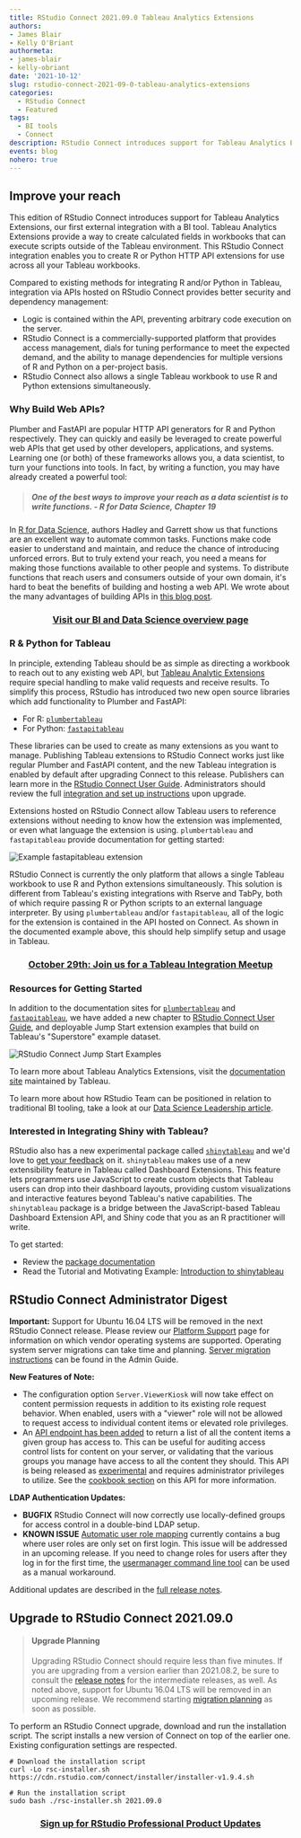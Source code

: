 ```yaml
---
title: RStudio Connect 2021.09.0 Tableau Analytics Extensions
authors: 
- James Blair 
- Kelly O'Briant
authormeta: 
- james-blair
- kelly-obriant
date: '2021-10-12'
slug: rstudio-connect-2021-09-0-tableau-analytics-extensions
categories:
  - RStudio Connect
  - Featured
tags:
  - BI tools
  - Connect
description: RStudio Connect introduces support for Tableau Analytics Extensions, an integration that enables you to create R or Python HTTP API extensions for use in Tableau workbooks.
events: blog
nohero: true
---
```


## Improve your reach

This edition of RStudio Connect introduces support for Tableau Analytics Extensions, our first external integration with a BI tool. Tableau Analytics Extensions provide a way to create calculated fields in workbooks that can execute scripts outside of the Tableau environment. This RStudio Connect integration enables you to create R or Python HTTP API extensions for use across all your Tableau workbooks.

Compared to existing methods for integrating R and/or Python in Tableau, integration via APIs hosted on RStudio Connect provides better security and dependency management:

-   Logic is contained within the API, preventing arbitrary code execution on the server.
-   RStudio Connect is a commercially-supported platform that provides access management, dials for tuning performance to meet the expected demand, and the ability to manage dependencies for multiple versions of R and Python on a per-project basis.
-   RStudio Connect also allows a single Tableau workbook to use R and Python extensions simultaneously.

### Why Build Web APIs?

Plumber and FastAPI are popular HTTP API generators for R and Python respectively. They can quickly and easily be leveraged to create powerful web APIs that get used by other developers, applications, and systems. Learning one (or both) of these frameworks allows you, a data scientist, to turn your functions into tools. In fact, by writing a function, you may have already created a powerful tool:

> ##### One of the best ways to improve your reach as a data scientist is to write functions. - *R for Data Science, Chapter 19*

In [R for Data Science](https://r4ds.had.co.nz/functions.html), authors Hadley and Garrett show us that functions are an excellent way to automate common tasks. Functions make code easier to understand and maintain, and reduce the chance of introducing unforced errors. But to truly extend your reach, you need a means for making those functions available to other people and systems. To distribute functions that reach users and consumers outside of your own domain, it's hard to beat the benefits of building and hosting a web API. We wrote about the many advantages of building APIs in [this blog post](https://blog.rstudio.com/2021/05/04/rstudio-and-apis/).

<h3 align="center"><a href="https://www.rstudio.com/solutions/bi-and-data-science/">Visit our BI and Data Science overview page</a></h3>

### R & Python for Tableau

In principle, extending Tableau should be as simple as directing a workbook to reach out to any existing web API, but [Tableau Analytic Extensions](https://tableau.github.io/analytics-extensions-api/) require special handling to make valid requests and receive results. To simplify this process, RStudio has introduced two new open source libraries which add functionality to Plumber and FastAPI:

-   For R: [`plumbertableau`](https://rstudio.github.io/plumbertableau/)
-   For Python: [`fastapitableau`](https://github.com/rstudio/fastapitableau)

These libraries can be used to create as many extensions as you want to manage. Publishing Tableau extensions to RStudio Connect works just like regular Plumber and FastAPI content, and the new Tableau integration is enabled by default after upgrading Connect to this release. Publishers can learn more in the [RStudio Connect User Guide](https://docs.rstudio.com/connect/user/tableau/). Administrators should review the full [integration and set up instructions](https://docs.rstudio.com/rsc/integration/tableau/) upon upgrade.

Extensions hosted on RStudio Connect allow Tableau users to reference extensions without needing to know how the extension was implemented, or even what language the extension is using. `plumbertableau` and `fastapitableau` provide documentation for getting started:

![](fastapitableau.gif "Example fastapitableau extension")

RStudio Connect is currently the only platform that allows a single Tableau workbook to use R and Python extensions simultaneously. This solution is different from Tableau's existing integrations with Rserve and TabPy, both of which require passing R or Python scripts to an external language interpreter. By using `plumbertableau` and/or `fastapitableau`, all of the logic for the extension is contained in the API hosted on Connect. As shown in the documented example above, this should help simplify setup and usage in Tableau.

<h3 align="center"><a href="https://www.linkedin.com/events/6850853311420108800/">October 29th: Join us for a Tableau Integration Meetup</a></h3>

### Resources for Getting Started

In addition to the documentation sites for [`plumbertableau`](https://rstudio.github.io/plumbertableau/) and [`fastapitableau`](https://github.com/rstudio/fastapitableau), we have added a new chapter to [RStudio Connect User Guide](https://docs.rstudio.com/connect/user/tableau/), and deployable Jump Start extension examples that build on Tableau's "Superstore" example dataset.

![](jumpstart.png "RStudio Connect Jump Start Examples")

To learn more about Tableau Analytics Extensions, visit the [documentation site](https://tableau.github.io/analytics-extensions-api/) maintained by Tableau.

To learn more about how RStudio Team can be positioned in relation to traditional BI tooling, take a look at our [Data Science Leadership article](https://blog.rstudio.com/2021/03/18/bi-and-data-science-the-tradeoffs/).

### Interested in Integrating Shiny with Tableau?

RStudio also has a new experimental package called [`shinytableau`](https://rstudio.github.io/shinytableau/) and we'd love to [get your feedback](https://community.rstudio.com/) on it. `shinytableau` makes use of a new extensibility feature in Tableau called Dashboard Extensions. This feature lets programmers use JavaScript to create custom objects that Tableau users can drop into their dashboard layouts, providing custom visualizations and interactive features beyond Tableau's native capabilities. The `shinytableau` package is a bridge between the JavaScript-based Tableau Dashboard Extension API, and Shiny code that you as an R practitioner will write.

To get started:

-   Review the [package documentation](https://rstudio.github.io/shinytableau/)
-   Read the Tutorial and Motivating Example: [Introduction to shinytableau](https://rstudio.github.io/shinytableau/articles/shinytableau.html)

## RStudio Connect Administrator Digest

**Important:** Support for Ubuntu 16.04 LTS will be removed in the next RStudio Connect release. Please review our [Platform Support](https://www.rstudio.com/about/platform-support/) page for information on which vendor operating systems are supported. Operating system server migrations can take time and planning. [Server migration instructions](https://docs.rstudio.com/connect/admin/directories/#server-migrations) can be found in the Admin Guide.

**New Features of Note:**

-   The configuration option `Server.ViewerKiosk` will now take effect on content permission requests in addition to its existing role request behavior. When enabled, users with a "viewer" role will not be allowed to request access to individual content items or elevated role privileges.
-   An [API endpoint has been added](https://docs.rstudio.com/connect/api/#get-/v1/experimental/groups/%7Bguid%7D/content) to return a list of all the content items a given group has access to. This can be useful for auditing access control lists for content on your server, or validating that the various groups you manage have access to all the content they should. This API is being released as [experimental](https://docs.rstudio.com/connect/api/#overview--experimentation) and requires administrator privileges to utilize. See the [cookbook section](https://docs.rstudio.com/connect/cookbook/groups/#search-content-group-ownership) on this API for more information.

**LDAP Authentication Updates:**

-   **BUGFIX** RStudio Connect will now correctly use locally-defined groups for access control in a double-bind LDAP setup.
-   **KNOWN ISSUE** [Automatic user role mapping](https://docs.rstudio.com/connect/admin/authentication/ldap-based/ldap-double-bind/#user-role-mapping) currently contains a bug where user roles are only set on first login. This issue will be addressed in an upcoming release. If you need to change roles for users after they log in for the first time, the [usermanager command line tool](https://docs.rstudio.com/connect/__unreleased__/admin/appendix/cli/#usermanager) can be used as a manual workaround.

Additional updates are described in the [full release notes](http://docs.rstudio.com/connect/news).

## Upgrade to RStudio Connect 2021.09.0

> #### Upgrade Planning
>
> Upgrading RStudio Connect should require less than five minutes. If you are upgrading from a version earlier than 2021.08.2, be sure to consult the [release notes](http://docs.rstudio.com/connect/news) for the intermediate releases, as well. As noted above, support for Ubuntu 16.04 LTS will be removed in an upcoming release. We recommend starting [migration planning](https://docs.rstudio.com/connect/admin/directories/#server-migrations) as soon as possible.

To perform an RStudio Connect upgrade, download and run the installation script. The script installs a new version of Connect on top of the earlier one. Existing configuration settings are respected.

    # Download the installation script
    curl -Lo rsc-installer.sh https://cdn.rstudio.com/connect/installer/installer-v1.9.4.sh

    # Run the installation script
    sudo bash ./rsc-installer.sh 2021.09.0

<h3 align="center"><a href="https://rstudio.com/about/subscription-management/">Sign up for RStudio Professional Product Updates</a></h3>
